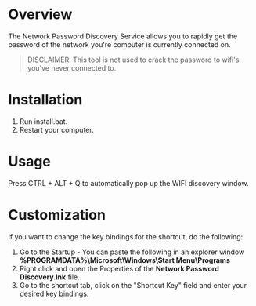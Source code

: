 # Overview
The Network Password Discovery Service allows you to rapidly get the password of the network you're computer is currently connected on.


> DISCLAIMER: This tool is not used to crack the password to wifi's you've never connected to.

# Installation
 
  1. Run install.bat.
  2. Restart your computer.


# Usage
Press CTRL + ALT + Q to automatically pop up the WIFI discovery window.

# Customization
If you want to change the key bindings for the shortcut, do the following:
  1. Go to the Startup - You can paste the following in an explorer window **%PROGRAMDATA%\Microsoft\Windows\Start Menu\Programs**
  2. Right click and open the Properties of the **Network Password Discovery.lnk** file.
  3. Go to the shortcut tab, click on the "Shortcut Key" field and enter your desired key bindings.